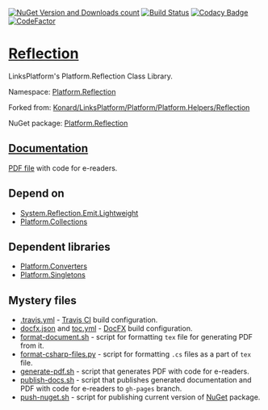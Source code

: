 [![NuGet Version and Downloads count](https://buildstats.info/nuget/Platform.Reflection)](https://www.nuget.org/packages/Platform.Reflection)
[![Build Status](https://travis-ci.com/linksplatform/Reflection.svg?branch=master)](https://travis-ci.com/linksplatform/Reflection)
[![Codacy Badge](https://api.codacy.com/project/badge/Grade/af08bf638ea6420faccd181b331a5999)](https://app.codacy.com/app/drakonard/Reflection?utm_source=github.com&utm_medium=referral&utm_content=linksplatform/Reflection&utm_campaign=Badge_Grade_Dashboard)
[![CodeFactor](https://www.codefactor.io/repository/github/linksplatform/reflection/badge/master)](https://www.codefactor.io/repository/github/linksplatform/reflection/overview/master)

# [Reflection](https://github.com/linksplatform/Reflection)

LinksPlatform's Platform.Reflection Class Library.

Namespace: [Platform.Reflection](https://linksplatform.github.io/Reflection/api/Platform.Reflection.html)

Forked from: [Konard/LinksPlatform/Platform/Platform.Helpers/Reflection](https://github.com/Konard/LinksPlatform/tree/822c3c283cab152489d49e6a1727ca76f8595ce2/Platform/Platform.Helpers/Reflection)

NuGet package: [Platform.Reflection](https://www.nuget.org/packages/Platform.Reflection)

## [Documentation](https://linksplatform.github.io/Reflection)
[PDF file](https://linksplatform.github.io/Reflection/Platform.Reflection.pdf) with code for e-readers.

## Depend on
*   [System.Reflection.Emit.Lightweight](https://www.nuget.org/packages/System.Reflection.Emit.Lightweight)
*   [Platform.Collections](https://github.com/linksplatform/Collections)

## Dependent libraries
*   [Platform.Converters](https://github.com/linksplatform/Converters)
*   [Platform.Singletons](https://github.com/linksplatform/Singletons)

## Mystery files
*   [.travis.yml](https://github.com/linksplatform/Reflection/blob/master/.travis.yml) - [Travis CI](https://travis-ci.com) build configuration.
*   [docfx.json](https://github.com/linksplatform/Reflection/blob/master/docfx.json) and [toc.yml](https://github.com/linksplatform/Reflection/blob/master/toc.yml) - [DocFX](https://dotnet.github.io/docfx) build configuration.
*   [format-document.sh](https://github.com/linksplatform/Reflection/blob/master/format-document.sh) - script for formatting `tex` file for generating PDF from it.
*   [format-csharp-files.py](https://github.com/linksplatform/Reflection/blob/master/format-csharp-files.py) - script for formatting `.cs` files as a part of `tex` file.
*   [generate-pdf.sh](https://github.com/linksplatform/Reflection/blob/master/generate-pdf.sh) - script that generates PDF with code for e-readers.
*   [publish-docs.sh](https://github.com/linksplatform/Reflection/blob/master/publish-docs.sh) - script that publishes generated documentation and PDF with code for e-readers to `gh-pages` branch.
*   [push-nuget.sh](https://github.com/linksplatform/Reflection/blob/master/push-nuget.sh) - script for publishing current version of [NuGet](https://www.nuget.org) package.
